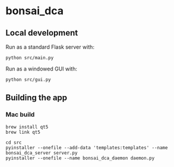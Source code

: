 # bonsai_dca



## Local development
Run as a standard Flask server with:
```
python src/main.py
```

Run as a windowed GUI with:
```
python src/gui.py
```


## Building the app

### Mac build
```
brew install qt5
brew link qt5
```

```
cd src
pyinstaller --onefile --add-data 'templates:templates' --name bonsai_dca_server server.py
pyinstaller --onefile --name bonsai_dca_daemon daemon.py
```
